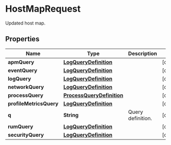 # HostMapRequest

Updated host map.

## Properties

| Name                    | Type                                                    | Description       | Notes      |
| ----------------------- | ------------------------------------------------------- | ----------------- | ---------- |
| **apmQuery**            | [**LogQueryDefinition**](LogQueryDefinition.md)         |                   | [optional] |
| **eventQuery**          | [**LogQueryDefinition**](LogQueryDefinition.md)         |                   | [optional] |
| **logQuery**            | [**LogQueryDefinition**](LogQueryDefinition.md)         |                   | [optional] |
| **networkQuery**        | [**LogQueryDefinition**](LogQueryDefinition.md)         |                   | [optional] |
| **processQuery**        | [**ProcessQueryDefinition**](ProcessQueryDefinition.md) |                   | [optional] |
| **profileMetricsQuery** | [**LogQueryDefinition**](LogQueryDefinition.md)         |                   | [optional] |
| **q**                   | **String**                                              | Query definition. | [optional] |
| **rumQuery**            | [**LogQueryDefinition**](LogQueryDefinition.md)         |                   | [optional] |
| **securityQuery**       | [**LogQueryDefinition**](LogQueryDefinition.md)         |                   | [optional] |
